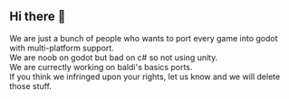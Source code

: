 ## Hi there 👋  
We are just a bunch of people who wants to port every game into godot with multi-platform support.  
We are noob on godot but bad on c# so not using unity.  
We are currectly working on baldi's basics ports.  
If you think we infringed upon your rights, let us know and we will delete those stuff.  
<!--

**Here are some ideas to get you started:**

🙋‍♀️ A short introduction - what is your organization all about?
🌈 Contribution guidelines - how can the community get involved?
👩‍💻 Useful resources - where can the community find your docs? Is there anything else the community should know?
🍿 Fun facts - what does your team eat for breakfast?
🧙 Remember, you can do mighty things with the power of [Markdown](https://docs.github.com/github/writing-on-github/getting-started-with-writing-and-formatting-on-github/basic-writing-and-formatting-syntax)
-->
